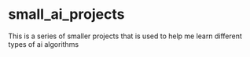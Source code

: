 # small_ai_projects
 This is a series of smaller projects that is used to help me learn different types of ai algorithms
